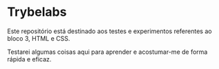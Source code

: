 # Trybelabs

Este repositório está destinado aos testes e experimentos referentes ao bloco 3, HTML e CSS.

Testarei algumas coisas aqui para aprender e acostumar-me de forma rápida e eficaz.
